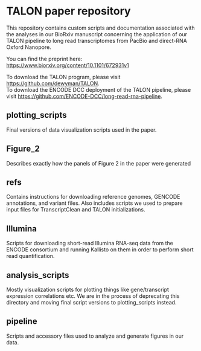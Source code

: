 # TALON paper repository
This repository contains custom scripts and documentation associated with the analyses in our BioRxiv manuscript concerning the application of our TALON pipeline to long read transcriptomes from PacBio and direct-RNA Oxford Nanopore. 

You can find the preprint here: https://www.biorxiv.org/content/10.1101/672931v1

To download the TALON program, please visit https://github.com/dewyman/TALON.  
To download the ENCODE DCC deployment of the TALON pipeline, please visit https://github.com/ENCODE-DCC/long-read-rna-pipeline. 

## plotting_scripts
Final versions of data visualization scripts used in the paper. 

## Figure_2
Describes exactly how the panels of Figure 2 in the paper were generated

## refs
Contains instructions for downloading reference genomes, GENCODE annotations, and variant files. Also includes scripts we used to prepare input files for TranscriptClean and TALON initializations.

## Illumina
Scripts for downloading short-read Illumina RNA-seq data from the ENCODE consortium and running Kallisto on them in order to perform short read quantification.

## analysis_scripts
Mostly visualization scripts for plotting things like gene/transcript expression correlations etc. We are in the process of deprecating this directory and moving final script versions to plotting_scripts instead.

## pipeline
Scripts and accessory files used to analyze and generate figures in our data.
